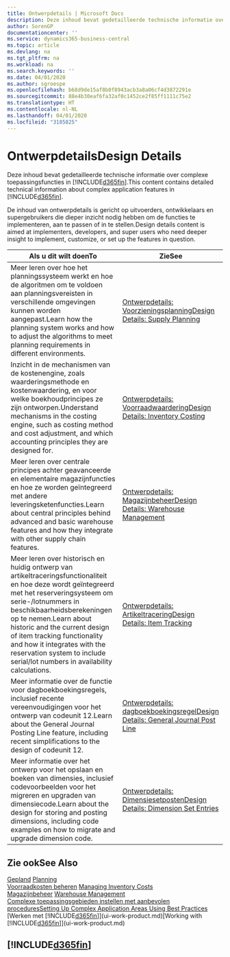 ```yaml
---
title: Ontwerpdetails | Microsoft Docs
description: Deze inhoud bevat gedetailleerde technische informatie over complexe toepassingsfuncties in Business Central.
author: SorenGP
documentationcenter: ''
ms.service: dynamics365-business-central
ms.topic: article
ms.devlang: na
ms.tgt_pltfrm: na
ms.workload: na
ms.search.keywords: ''
ms.date: 04/01/2020
ms.author: sgroespe
ms.openlocfilehash: b68d9de15af8b0f8943acb3a8a06cf4d3872291e
ms.sourcegitcommit: 88e4b30eaf6fa32af0c1452ce2f85ff1111c75e2
ms.translationtype: HT
ms.contentlocale: nl-NL
ms.lasthandoff: 04/01/2020
ms.locfileid: "3185825"
---
```

# <a name="design-details"></a><span data-ttu-id="95288-103">Ontwerpdetails</span><span class="sxs-lookup"><span data-stu-id="95288-103">Design Details</span></span>
<span data-ttu-id="95288-104">Deze inhoud bevat gedetailleerde technische informatie over complexe toepassingsfuncties in [!INCLUDE[d365fin](includes/d365fin_md.md)].</span><span class="sxs-lookup"><span data-stu-id="95288-104">This content contains detailed technical information about complex application features in [!INCLUDE[d365fin](includes/d365fin_md.md)].</span></span>  

 <span data-ttu-id="95288-105">De inhoud van ontwerpdetails is gericht op uitvoerders, ontwikkelaars en supergebruikers die dieper inzicht nodig hebben om de functies te implementeren, aan te passen of in te stellen.</span><span class="sxs-lookup"><span data-stu-id="95288-105">Design details content is aimed at implementers, developers, and super users who need deeper insight to implement, customize, or set up the features in question.</span></span>  

|<span data-ttu-id="95288-106">**Als u dit wilt doen**</span><span class="sxs-lookup"><span data-stu-id="95288-106">**To**</span></span>|<span data-ttu-id="95288-107">**Zie**</span><span class="sxs-lookup"><span data-stu-id="95288-107">**See**</span></span>|  
|------------|-------------|  
|<span data-ttu-id="95288-108">Meer leren over hoe het planningssysteem werkt en hoe de algoritmen om te voldoen aan planningsvereisten in verschillende omgevingen kunnen worden aangepast.</span><span class="sxs-lookup"><span data-stu-id="95288-108">Learn how the planning system works and how to adjust the algorithms to meet planning requirements in different environments.</span></span>|[<span data-ttu-id="95288-109">Ontwerpdetails: Voorzieningsplanning</span><span class="sxs-lookup"><span data-stu-id="95288-109">Design Details: Supply Planning</span></span>](design-details-supply-planning.md)|  
|<span data-ttu-id="95288-110">Inzicht in de mechanismen van de kostenengine, zoals waarderingsmethode en kostenwaardering, en voor welke boekhoudprincipes ze zijn ontworpen.</span><span class="sxs-lookup"><span data-stu-id="95288-110">Understand mechanisms in the costing engine, such as costing method and cost adjustment, and which accounting principles they are designed for.</span></span>|[<span data-ttu-id="95288-111">Ontwerpdetails: Voorraadwaardering</span><span class="sxs-lookup"><span data-stu-id="95288-111">Design Details: Inventory Costing</span></span>](design-details-inventory-costing.md)|  
|<span data-ttu-id="95288-112">Meer leren over centrale principes achter geavanceerde en elementaire magazijnfuncties en hoe ze worden geïntegreerd met andere leveringsketenfuncties.</span><span class="sxs-lookup"><span data-stu-id="95288-112">Learn about central principles behind advanced and basic warehouse features and how they integrate with other supply chain features.</span></span>|[<span data-ttu-id="95288-113">Ontwerpdetails: Magazijnbeheer</span><span class="sxs-lookup"><span data-stu-id="95288-113">Design Details: Warehouse Management</span></span>](design-details-warehouse-management.md)|  
|<span data-ttu-id="95288-114">Meer leren over historisch en huidig ontwerp van artikeltraceringsfunctionaliteit en hoe deze wordt geïntegreerd met het reserveringsysteem om serie-/lotnummers in beschikbaarheidsberekeningen op te nemen.</span><span class="sxs-lookup"><span data-stu-id="95288-114">Learn about historic and the current design of item tracking functionality and how it integrates with the reservation system to include serial/lot numbers in availability calculations.</span></span>|[<span data-ttu-id="95288-115">Ontwerpdetails: Artikeltracering</span><span class="sxs-lookup"><span data-stu-id="95288-115">Design Details: Item Tracking</span></span>](design-details-item-tracking.md)|  
|<span data-ttu-id="95288-116">Meer informatie over de functie voor dagboekboekingsregels, inclusief recente vereenvoudigingen voor het ontwerp van codeunit 12.</span><span class="sxs-lookup"><span data-stu-id="95288-116">Learn about the General Journal Posting Line feature, including recent simplifications to the design of codeunit 12.</span></span>|[<span data-ttu-id="95288-117">Ontwerpdetails: dagboekboekingsregel</span><span class="sxs-lookup"><span data-stu-id="95288-117">Design Details: General Journal Post Line</span></span>](design-details-general-journal-post-line.md)|
|<span data-ttu-id="95288-118">Meer informatie over het ontwerp voor het opslaan en boeken van dimensies, inclusief codevoorbeelden voor het migreren en upgraden van dimensiecode.</span><span class="sxs-lookup"><span data-stu-id="95288-118">Learn about the design for storing and posting dimensions, including code examples on how to migrate and upgrade dimension code.</span></span>|[<span data-ttu-id="95288-119">Ontwerpdetails: Dimensiesetposten</span><span class="sxs-lookup"><span data-stu-id="95288-119">Design Details: Dimension Set Entries</span></span>](design-details-dimension-set-entries.md)| 

## <a name="see-also"></a><span data-ttu-id="95288-120">Zie ook</span><span class="sxs-lookup"><span data-stu-id="95288-120">See Also</span></span>  
 <span data-ttu-id="95288-121">[Gepland](production-planning.md) </span><span class="sxs-lookup"><span data-stu-id="95288-121">[Planning](production-planning.md) </span></span>  
 <span data-ttu-id="95288-122">[Voorraadkosten beheren](finance-manage-inventory-costs.md) </span><span class="sxs-lookup"><span data-stu-id="95288-122">[Managing Inventory Costs](finance-manage-inventory-costs.md) </span></span>  
 <span data-ttu-id="95288-123">[Magazijnbeheer](warehouse-manage-warehouse.md) </span><span class="sxs-lookup"><span data-stu-id="95288-123">[Warehouse Management](warehouse-manage-warehouse.md) </span></span>  
 [<span data-ttu-id="95288-124">Complexe toepassingsgebieden instellen met aanbevolen procedures</span><span class="sxs-lookup"><span data-stu-id="95288-124">Setting Up Complex Application Areas Using Best Practices</span></span>](set-up-complex-application-areas-using-best-practices.md)  
 <span data-ttu-id="95288-125">[Werken met [!INCLUDE[d365fin](includes/d365fin_md.md)]](ui-work-product.md)</span><span class="sxs-lookup"><span data-stu-id="95288-125">[Working with [!INCLUDE[d365fin](includes/d365fin_md.md)]](ui-work-product.md)</span></span>

 ## [!INCLUDE[d365fin](includes/free_trial_md.md)]  
